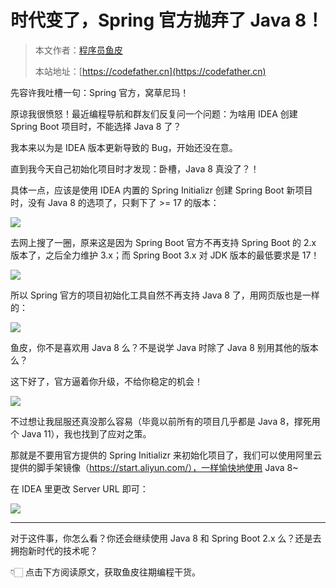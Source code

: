 # 时代变了，Spring 官方抛弃了 Java 8！

> 本文作者：[程序员鱼皮](https://yuyuanweb.feishu.cn/wiki/Abldw5WkjidySxkKxU2cQdAtnah)
>
> 本站地址：[https://codefather.cn](https://codefather.cn)

先容许我吐槽一句：Spring 官方，窝草尼玛！

原谅我很愤怒！最近编程导航和群友们反复问一个问题：为啥用 IDEA 创建 Spring Boot 项目时，不能选择 Java 8 了？

我本来以为是 IDEA 版本更新导致的 Bug，开始还没在意。

直到我今天自己初始化项目时才发现：卧槽，Java 8 真没了？！ 

具体一点，应该是使用 IDEA 内置的 Spring Initializr 创建 Spring Boot 新项目时，没有 Java 8 的选项了，只剩下了 >= 17 的版本：

![](https://pic.yupi.icu/1/image-20231128190051120.png)

去网上搜了一圈，原来这是因为 Spring Boot 官方不再支持 Spring Boot 的 2.x 版本了，之后全力维护 3.x；而 Spring Boot 3.x 对 JDK 版本的最低要求是 17！

![](https://pic.yupi.icu/1/image-20231128190129621.png)

所以 Spring 官方的项目初始化工具自然不再支持 Java 8 了，用网页版也是一样的：

![](https://pic.yupi.icu/1/image-20231128190940856.png)

鱼皮，你不是喜欢用 Java 8 么？不是说学 Java 时除了 Java 8 别用其他的版本么？

这下好了，官方逼着你升级，不给你稳定的机会！

![](https://pic.yupi.icu/1/image-20231128191050766.png)

不过想让我屈服还真没那么容易（毕竟以前所有的项目几乎都是 Java 8，撑死用个 Java 11），我也找到了应对之策。

那就是不要用官方提供的 Spring Initializr 来初始化项目了，我们可以使用阿里云提供的脚手架镜像（https://start.aliyun.com/），一样愉快地使用 Java 8~

在 IDEA 里更改 Server URL 即可：

![](https://pic.yupi.icu/1/image-20231128190138991.png)



---



对于这件事，你怎么看？你还会继续使用 Java 8 和 Spring Boot 2.x 么？还是去拥抱新时代的技术呢？

👇🏻 点击下方阅读原文，获取鱼皮往期编程干货。